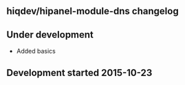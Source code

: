 hiqdev/hipanel-module-dns changelog
-----------------------------------

## Under development

- Added basics

## Development started 2015-10-23

